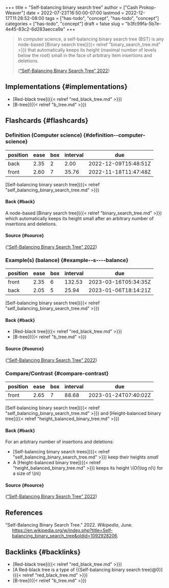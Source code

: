 +++
title = "Self-balancing binary search tree"
author = ["Cash Prokop-Weaver"]
date = 2022-07-23T16:50:00-07:00
lastmod = 2022-12-17T11:28:52-08:00
tags = ["has-todo", "concept", "has-todo", "concept"]
categories = ["has-todo", "concept"]
draft = false
slug = "b3fc99fa-5b7e-4e45-83c2-6d283aecca9a"
+++

> In computer science, a self-balancing binary search tree (BST) is any node-based [Binary search tree]({{< relref "binary_search_tree.md" >}}) that automatically keeps its height (maximal number of levels below the root) small in the face of arbitrary item insertions and deletions.
>
> (<a href="#citeproc_bib_item_1">“Self-Balancing Binary Search Tree” 2022</a>)


## Implementations {#implementations}

-   [Red-black tree]({{< relref "red_black_tree.md" >}})
-   [B-tree]({{< relref "b_tree.md" >}})


## Flashcards {#flashcards}


### Definition (Computer science) {#definition--computer-science}

| position | ease | box | interval | due                  |
|----------|------|-----|----------|----------------------|
| back     | 2.35 | 2   | 2.00     | 2022-12-09T15:48:51Z |
| front    | 2.60 | 7   | 35.76    | 2022-11-18T11:47:48Z |

[Self-balancing binary search tree]({{< relref "self_balancing_binary_search_tree.md" >}})


#### Back {#back}

A node-based [Binary search tree]({{< relref "binary_search_tree.md" >}}) which automatically keeps its height small after an arbitrary number of insertions and deletions.


#### Source {#source}

(<a href="#citeproc_bib_item_1">“Self-Balancing Binary Search Tree” 2022</a>)


### Example(s) (balance) {#example--s----balance}

| position | ease | box | interval | due                  |
|----------|------|-----|----------|----------------------|
| front    | 2.35 | 6   | 132.53   | 2023-03-16T05:34:35Z |
| back     | 2.05 | 5   | 25.94    | 2023-01-06T18:14:21Z |

[Self-balancing binary search tree]({{< relref "self_balancing_binary_search_tree.md" >}})


#### Back {#back}

-   [Red-black tree]({{< relref "red_black_tree.md" >}})
-   [B-tree]({{< relref "b_tree.md" >}})


#### Source {#source}

(<a href="#citeproc_bib_item_1">“Self-Balancing Binary Search Tree” 2022</a>)


### Compare/Contrast {#compare-contrast}

| position | ease | box | interval | due                  |
|----------|------|-----|----------|----------------------|
| front    | 2.65 | 7   | 88.68    | 2023-01-24T07:40:02Z |

[Self-balancing binary search tree]({{< relref "self_balancing_binary_search_tree.md" >}}) and [Height-balanced binary tree]({{< relref "height_balanced_binary_tree.md" >}})


#### Back {#back}

For an arbitrary number of insertions and deletions:

-   [Self-balancing binary search trees]({{< relref "self_balancing_binary_search_tree.md" >}}) keep their heights _small_
-   A [Height-balanced binary tree]({{< relref "height_balanced_binary_tree.md" >}}) keeps its height \\(O(\log n)\\) for a size of \\(n\\)


#### Source {#source}

(<a href="#citeproc_bib_item_1">“Self-Balancing Binary Search Tree” 2022</a>)

## References

<style>.csl-entry{text-indent: -1.5em; margin-left: 1.5em;}</style><div class="csl-bib-body">
  <div class="csl-entry"><a id="citeproc_bib_item_1"></a>“Self-Balancing Binary Search Tree.” 2022. <i>Wikipedia</i>, June. <a href="https://en.wikipedia.org/w/index.php?title=Self-balancing_binary_search_tree&oldid=1092928206">https://en.wikipedia.org/w/index.php?title=Self-balancing_binary_search_tree&#38;oldid=1092928206</a>.</div>
</div>


## Backlinks {#backlinks}

-   [Red-black tree]({{< relref "red_black_tree.md" >}})
-   [A Red-black tree is a type of {{Self-balancing binary search tree}@0}]({{< relref "red_black_tree.md" >}})
-   [B-tree]({{< relref "b_tree.md" >}})
